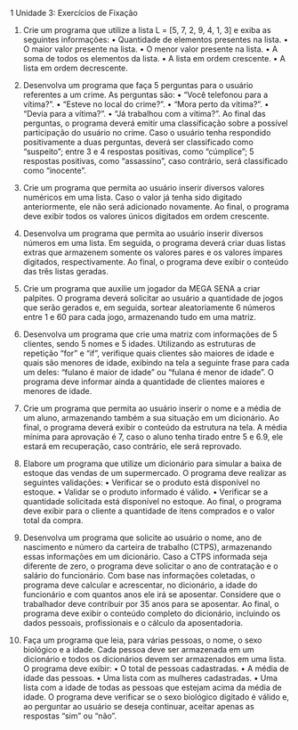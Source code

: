 1
Unidade 3: Exercícios de Fixação
1. Crie um programa que utilize a lista L = [5, 7, 2, 9, 4, 1, 3] e exiba as
seguintes informações:
• Quantidade de elementos presentes na lista.
• O maior valor presente na lista.
• O menor valor presente na lista.
• A soma de todos os elementos da lista.
• A lista em ordem crescente.
• A lista em ordem decrescente.


2. Desenvolva um programa que faça 5 perguntas para o usuário referentes
a um crime. As perguntas são:
• “Você telefonou para a vítima?”.
• “Esteve no local do crime?”.
• “Mora perto da vítima?”.
• “Devia para a vítima?”.
• “Já trabalhou com a vítima?”.
Ao final das perguntas, o programa deverá emitir uma classificação sobre
a possível participação do usuário no crime. Caso o usuário tenha 
respondido positivamente a duas perguntas, deverá ser classificado como 
“suspeito”; entre 3 e 4 respostas positivas, como “cúmplice”; 5 respostas
positivas, como “assassino”, caso contrário, será classificado como 
“inocente”.


3. Crie um programa que permita ao usuário inserir diversos valores 
numéricos em uma lista. Caso o valor já tenha sido digitado
anteriormente, ele não será adicionado novamente. Ao final, o programa 
deve exibir todos os valores únicos digitados em ordem crescente.


4. Desenvolva um programa que permita ao usuário inserir diversos números
em uma lista. Em seguida, o programa deverá criar duas listas extras que 
armazenem somente os valores pares e os valores ímpares digitados,
respectivamente. Ao final, o programa deve exibir o conteúdo das três listas
geradas.


5. Crie um programa que auxilie um jogador da MEGA SENA a criar 
palpites. O programa deverá solicitar ao usuário a quantidade de jogos 
que serão gerados e, em seguida, sortear aleatoriamente 6 números entre 
1 e 60 para cada jogo, armazenando tudo em uma matriz.


6. Desenvolva um programa que crie uma matriz com informações de 5
clientes, sendo 5 nomes e 5 idades. Utilizando as estruturas de repetição
“for” e “if”, verifique quais clientes são maiores de idade e quais são
menores de idade, exibindo na tela a seguinte frase para cada um deles:
“fulano é maior de idade” ou “fulana é menor de idade”. O programa deve
informar ainda a quantidade de clientes maiores e menores de idade.



7. Crie um programa que permita ao usuário inserir o nome e a média de um
aluno, armazenando também a sua situação em um dicionário. Ao final,
o programa deverá exibir o conteúdo da estrutura na tela. A média mínima
para aprovação é 7, caso o aluno tenha tirado entre 5 e 6.9, ele estará em
recuperação, caso contrário, ele será reprovado.


8. Elabore um programa que utilize um dicionário para simular a baixa de
estoque das vendas de um supermercado. O programa deve realizar as
seguintes validações:
• Verificar se o produto está disponível no estoque.
• Validar se o produto informado é válido.
• Verificar se a quantidade solicitada está disponível no estoque.
Ao final, o programa deve exibir para o cliente a quantidade de itens
comprados e o valor total da compra.


9. Desenvolva um programa que solicite ao usuário o nome, ano de 
nascimento e número da carteira de trabalho (CTPS), armazenando essas 
informações em um dicionário. Caso a CTPS informada seja diferente de
zero, o programa deve solicitar o ano de contratação e o salário do 
funcionário.
Com base nas informações coletadas, o programa deve calcular e 
acrescentar, no dicionário, a idade do funcionário e com quantos anos ele 
irá se aposentar. Considere que o trabalhador deve contribuir por 35 anos 
para se aposentar.
Ao final, o programa deve exibir o conteúdo completo do dicionário, 
incluindo os dados pessoais, profissionais e o cálculo da aposentadoria.


10. Faça um programa que leia, para várias pessoas, o nome, o sexo biológico
e a idade. Cada pessoa deve ser armazenada em um dicionário e todos
os dicionários devem ser armazenados em uma lista. O programa deve
exibir:
• O total de pessoas cadastradas.
• A média de idade das pessoas.
• Uma lista com as mulheres cadastradas.
• Uma lista com a idade de todas as pessoas que estejam acima da
média de idade.
O programa deve verificar se o sexo biológico digitado é válido e, ao
perguntar ao usuário se deseja continuar, aceitar apenas as respostas 
“sim” ou “não”.
